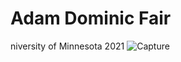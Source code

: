 # Adam Dominic Fair
niversity of Minnesota 2021
![Capture](https://user-images.githubusercontent.com/84681667/119275393-6368a880-bbda-11eb-94c4-fe47047785ef.JPG)
